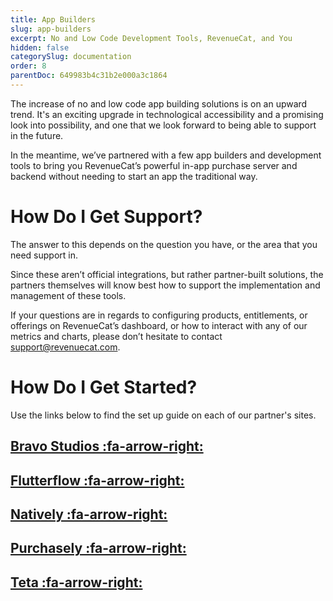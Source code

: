 ```yaml
---
title: App Builders
slug: app-builders
excerpt: No and Low Code Development Tools, RevenueCat, and You
hidden: false
categorySlug: documentation
order: 8
parentDoc: 649983b4c31b2e000a3c1864
---
```

The increase of no and low code app building solutions is on an upward trend. It's an exciting upgrade in technological accessibility and a promising look into possibility, and one that we look forward to being able to support in the future. 

In the meantime, we’ve partnered with a few app builders and development tools to bring you RevenueCat’s powerful in-app purchase server and backend without needing to start an app the traditional way.


# How Do I Get Support?

The answer to this depends on the question you have, or the area that you need support in.

Since these aren’t official integrations, but rather partner-built solutions, the partners themselves will know best how to support the implementation and management of these tools.

If your questions are in regards to configuring products, entitlements, or offerings on RevenueCat’s dashboard, or how to interact with any of our metrics and charts, please don’t hesitate to contact support@revenuecat.com.


# How Do I Get Started?

Use the links below to find the set up guide on each of our partner's sites.

## [Bravo Studios :fa-arrow-right:](https://docs.bravostudio.app/integrations/in-app-purchases-and-subscriptions-revenuecat)

## [Flutterflow :fa-arrow-right:](https://docs.flutterflow.io/settings-and-integrations/in-app-purchases-and-subscriptions/revenuecat)

## [Natively :fa-arrow-right:](https://docs.buildnatively.com/guides/setup-revenuecat-app)

## [Purchasely :fa-arrow-right:](https://docs.purchasely.com/quick-start-1/purchasely-with-revenuecat)

## [Teta :fa-arrow-right:](https://docs.teta.so/teta-docs/teta-introduction/dashboard/settings/integrations/revenuecat)